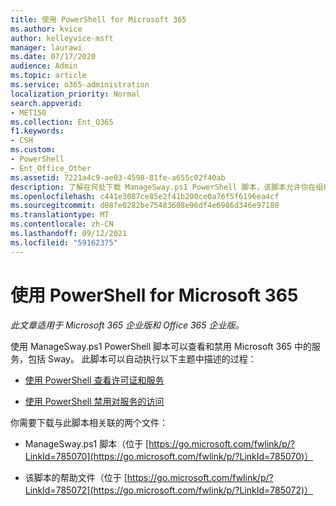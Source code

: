 ```yaml
---
title: 使用 PowerShell for Microsoft 365
ms.author: kvice
author: kelleyvice-msft
manager: laurawi
ms.date: 07/17/2020
audience: Admin
ms.topic: article
ms.service: o365-administration
localization_priority: Normal
search.appverid:
- MET150
ms.collection: Ent_O365
f1.keywords:
- CSH
ms.custom:
- PowerShell
- Ent_Office_Other
ms.assetid: 7221a4c9-ae03-4598-81fe-a655c02f40ab
description: 了解在何处下载 ManageSway.ps1 PowerShell 脚本，该脚本允许你在组织中禁用对 Sway Microsoft 365访问。
ms.openlocfilehash: c441e3087ce85e2f41b200ce0a76f5f6196ea4cf
ms.sourcegitcommit: d08fe0282be75483608e96df4e6986d346e97180
ms.translationtype: MT
ms.contentlocale: zh-CN
ms.lasthandoff: 09/12/2021
ms.locfileid: "59162375"
---
```

# <a name="disable-access-to-sway-with-powershell-for-microsoft-365"></a>使用 PowerShell for Microsoft 365

*此文章适用于 Microsoft 365 企业版和 Office 365 企业版。* 

使用 ManageSway.ps1 PowerShell 脚本可以查看和禁用 Microsoft 365 中的服务，包括 Sway。 此脚本可以自动执行以下主题中描述的过程：
  
- [使用 PowerShell 查看许可证和服务](view-licenses-and-services-with-microsoft-365-powershell.md)
    
- [使用 PowerShell 禁用对服务的访问](disable-access-to-services-with-microsoft-365-powershell.md)
    
你需要下载与此脚本相关联的两个文件：
  
- ManageSway.ps1 脚本（位于 [https://go.microsoft.com/fwlink/p/?LinkId=785070](https://go.microsoft.com/fwlink/p/?LinkId=785070)）
    
- 该脚本的帮助文件（位于 [https://go.microsoft.com/fwlink/p/?LinkId=785072](https://go.microsoft.com/fwlink/p/?LinkId=785072)）
    

